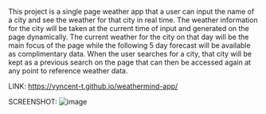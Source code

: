 This project is a single page weather app that a user can input the name of a city and see the weather for that city in real time. The weather information for the city will be taken at the current time of input and generated on the page dynamically. The current weather for the city on that day will be the main focus of the page while the following 5 day forecast will be available as complimentary data. When the user searches for a city, that city will be kept as a previous search on the page that can then be accessed again at any point to reference weather data.


LINK: https://vyncent-t.github.io/weathermind-app/


SCREENSHOT: ![image](https://user-images.githubusercontent.com/78232183/115094913-4f4fce00-9eed-11eb-84ac-f5a66fda12ff.png)

